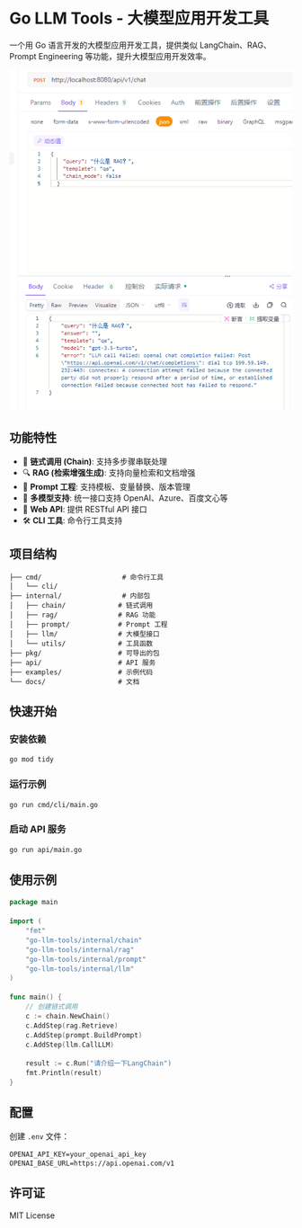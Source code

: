 # Go LLM Tools - 大模型应用开发工具

一个用 Go 语言开发的大模型应用开发工具，提供类似 LangChain、RAG、Prompt Engineering 等功能，提升大模型应用开发效率。

![img.png](./img.png)

## 功能特性

- 🔗 **链式调用 (Chain)**: 支持多步骤串联处理
- 🔍 **RAG (检索增强生成)**: 支持向量检索和文档增强
- 📝 **Prompt 工程**: 支持模板、变量替换、版本管理
- 🤖 **多模型支持**: 统一接口支持 OpenAI、Azure、百度文心等
- 🚀 **Web API**: 提供 RESTful API 接口
- 🛠️ **CLI 工具**: 命令行工具支持

## 项目结构

```
├── cmd/                    # 命令行工具
│   └── cli/
├── internal/               # 内部包
│   ├── chain/             # 链式调用
│   ├── rag/               # RAG 功能
│   ├── prompt/            # Prompt 工程
│   ├── llm/               # 大模型接口
│   └── utils/             # 工具函数
├── pkg/                   # 可导出的包
├── api/                   # API 服务
├── examples/              # 示例代码
└── docs/                  # 文档
```

## 快速开始

### 安装依赖
```bash
go mod tidy
```

### 运行示例
```bash
go run cmd/cli/main.go
```

### 启动 API 服务
```bash
go run api/main.go
```

## 使用示例

```go
package main

import (
    "fmt"
    "go-llm-tools/internal/chain"
    "go-llm-tools/internal/rag"
    "go-llm-tools/internal/prompt"
    "go-llm-tools/internal/llm"
)

func main() {
    // 创建链式调用
    c := chain.NewChain()
    c.AddStep(rag.Retrieve)
    c.AddStep(prompt.BuildPrompt)
    c.AddStep(llm.CallLLM)
    
    result := c.Run("请介绍一下LangChain")
    fmt.Println(result)
}
```

## 配置

创建 `.env` 文件：
```
OPENAI_API_KEY=your_openai_api_key
OPENAI_BASE_URL=https://api.openai.com/v1
```

## 许可证

MIT License 